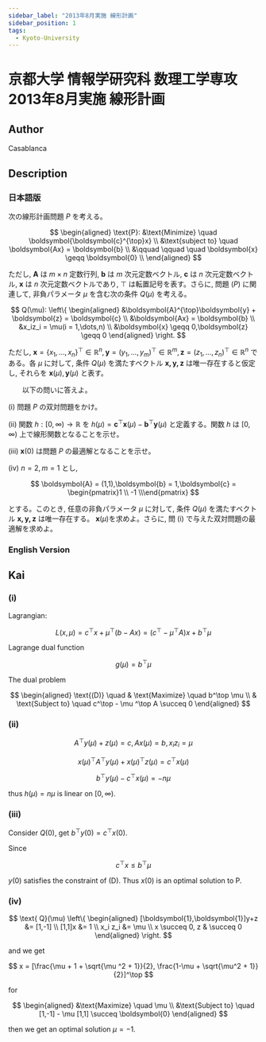 ```yaml
---
sidebar_label: "2013年8月実施 線形計画"
sidebar_position: 1
tags:
  - Kyoto-University
---
```

# 京都大学 情報学研究科 数理工学専攻 2013年8月実施 線形計画

## **Author**
Casablanca

## **Description**
### 日本語版
次の線形計画問題 $P$ を考える。

$$
\begin{aligned}
\text{P}: &\text{Minimize} \quad \boldsymbol{\boldsymbol{c}^{\top}x} \\
&\text{subject to} \quad \boldsymbol{Ax} = \boldsymbol{b} \\
&\qquad \qquad \quad \boldsymbol{x} \geqq \boldsymbol{0} \\
\end{aligned}
$$

ただし, $\boldsymbol{A}$ は $m \times n$ 定数行列, $\boldsymbol{b}$ は $m$ 次元定数ベクトル, $\boldsymbol{c}$ は $n$ 次元定数ベクトル, $\boldsymbol{x}$ は $n$ 次元定数ベクトルであり, $\top$ は転置記号を表す。さらに, 問題 $(P)$ に関連して, 非負パラメータ $\mu$ を含む次の条件 $Q(\mu)$ を考える。

$$
Q(\mu):
\left\{
\begin{aligned}
&\boldsymbol{A}^{\top}\boldsymbol{y} + \boldsymbol{z} = \boldsymbol{c} \\
&\boldsymbol{Ax} = \boldsymbol{b} \\
&x_iz_i = \mu(i = 1,\dots,n) \\
&\boldsymbol{x} \geqq 0,\boldsymbol{z} \geqq 0
\end{aligned}
\right.
$$

ただし, $\boldsymbol{x} = \{x_1,\dots,x_n\}^{\top} \in \mathbb{R}^n ,\boldsymbol{y} = (y_1,\dots,y_m)^{\top} \in \mathbb{R}^m , \boldsymbol{z} = (z_1,\dots,z_n)^{\top} \in \mathbb{R}^n$ である。各 $\mu$ に対して, 条件 $Q(\mu)$ を満たすベクトル $\boldsymbol{x,y,z}$ は唯一存在すると仮定し, それらを $\boldsymbol{x}(\mu),\boldsymbol{y}(\mu)$ と表す。

&emsp;&emsp;以下の問いに答えよ。

(i) 問題 $P$ の双対問題をかけ。

(ii) 関数 $h:[0,\infty) \rightarrow \mathbb{R}$ を $h(\mu) = \boldsymbol{c}^{\top}\boldsymbol{x}(\mu) - \boldsymbol{b}^{\top}\boldsymbol{y}(\mu)$ と定義する。関数 $h$ は $[0,\infty)$ 上で線形関数となることを示せ。

(iii) $\boldsymbol{x}(0)$ は問題 $P$ の最適解となることを示せ。

(iv) $n = 2,m = 1$ とし,

$$
\boldsymbol{A} = (1,1),\boldsymbol{b} = 1,\boldsymbol{c} = \begin{pmatrix}1 \\ -1 \\\end{pmatrix}
$$

とする。このとき, 任意の非負パラメータ $\mu$ に対して, 条件 $Q(\mu)$ を満たすベクトル $\boldsymbol{x,y,z}$ は唯一存在する。 $\boldsymbol{x}(\mu)$を求めよ。さらに, 問 (i) で与えた双対問題の最適解を求めよ。

### English Version


## **Kai**
### (i)
Lagrangian:

$$
L(x, \mu) = c^\top x + \mu^\top (b-Ax) = (c^\top - \mu ^\top A)x + b^\top \mu
$$

Lagrange dual function

$$
g(\mu) = b^\top \mu
$$

The dual problem

$$
\begin{aligned}
    \text{(D)} \quad & \text{Maximize} \quad b^\top \mu \\
    & \text{Subject to} \quad c^\top - \mu ^\top A \succeq 0
\end{aligned}
$$

### (ii)

$$
A^\top y(\mu) + z(\mu) = c, Ax(\mu) = b, x_iz_i = \mu
$$

$$
x(\mu) ^\top A^\top y(\mu) + x(\mu) ^\top z(\mu) = c^\top x(\mu)
$$

$$
b^\top y(\mu) - c^\top x(\mu) = -n\mu
$$

thus $h(\mu) = n \mu$ is linear on $[0, \infty)$.

### (iii)
Consider $Q(0)$, get $b^\top y(0) = c^\top x(0)$.

Since

$$
c^\top x \leq b^\top \mu
$$

$y(0)$ satisfies the constraint of (D).
Thus $x(0)$ is an optimal solution to P.

### (iv)

$$
\text{ Q}(\mu) \left\{
\begin{aligned}
[\boldsymbol{1},\boldsymbol{1}]y+z &= [1,-1]  \\
[1,1]x &= 1 \\
x_i z_i &= \mu \\
x \succeq 0, z & \succeq 0
\end{aligned}
\right.
$$

and we get

$$
x = [\frac{\mu + 1 + \sqrt{\mu ^2 + 1}}{2}, \frac{1-\mu + \sqrt{\mu^2 + 1}}{2}]^\top
$$

for

$$
\begin{aligned}
    &\text{Maximize} \quad \mu \\
    &\text{Subject to} \quad [1,-1] - \mu [1,1] \succeq \boldsymbol{0}
\end{aligned}
$$

then we get an optimal solution $\mu = -1$.
